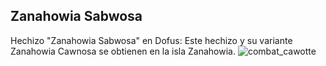 ## Zanahowia Sabwosa
Hechizo "Zanahowia Sabwosa" en Dofus: Este hechizo y su variante Zanahowia Cawnosa se obtienen en la isla Zanahowia.
![combat_cawotte](https://media.discordapp.net/attachments/1107006154426560682/1107008000884998165/combat_cawotte-64x64.png)